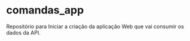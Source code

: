 # comandas_app
Repositório para Iniciar a criação da aplicação Web que vai consumir os dados da API.
